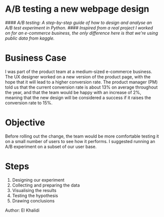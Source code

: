 # A/B testing a new webpage design

*#### A/B testing: A step-by-step guide of how to design and analyse an A/B test experiment in Python.*
*#### Inspired from a real project I worked on for an e-commerce business, the only difference here is that we're using public data from kaggle.*

# Business Case 
I was part of the product team at a medium-sized e-commerce business. The UX designer worked on a new version of the product page, with the hope that it will lead to a higher conversion rate. The product manager (PM) told us that the current conversion rate is about 13% on average throughout the year, and that the team would be happy with an increase of 2%, meaning that the new design will be considered a success if it raises the conversion rate to 15%.

# Objective
Before rolling out the change, the team would be more comfortable testing it on a small number of users to see how it performs. I suggested running an A/B experiment on a subset of our user base.


# Steps 

1. Designing our experiment
2. Collecting and preparing the data
3. Visualising the results
4. Testing the hypothesis
5. Drawing conclusions


Author: El Khalidi
